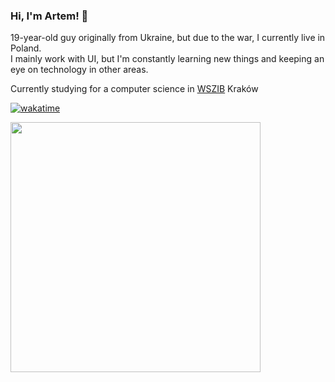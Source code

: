 ### Hi, I'm Artem! 👋
19-year-old guy originally from Ukraine, but due to the war, I currently live in Poland. \
I mainly work with UI, but I'm constantly learning new things and keeping an eye on technology in other areas. 

Currently studying for a computer science in [WSZIB](https://www.wszib.edu.pl/) Kraków 

[![wakatime](https://wakatime.com/badge/user/51b3ddec-74be-4fab-af60-bc5ac68e4323.svg)](https://wakatime.com/@51b3ddec-74be-4fab-af60-bc5ac68e4323)

<img src="https://wakatime.com/share/@MelKam/0d072add-04ee-490a-87cf-ebf641c03a3c.svg" height="400px" />
